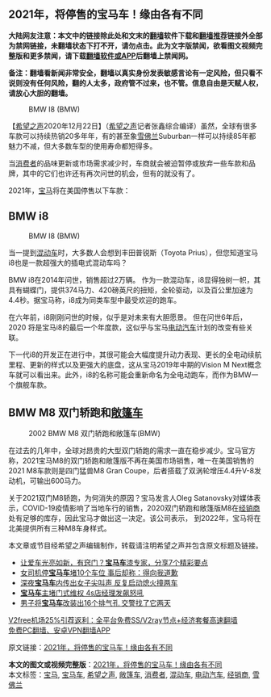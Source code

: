  <h2>2021年，将停售的宝马车！缘由各有不同</h2> <p class="notice"><b>大陆网友注意：本文中的链接除此处和文末的<a href="https://github.com/bannedbook/fanqiang" >翻墙</a>软件下载和<a href="https://github.com/killgcd/justmysocks/blob/master/README.md">翻墙推荐</a>链接外全部为禁网链接，未翻墙状态下打不开，请勿点击。此为文字版禁闻，欲看图文视频完整版和更多禁闻，请下载<a href="https://github.com/bannedbook/fanqiang">翻墙软件或APP</a>后翻墙上禁闻网。</p><p>备注：翻墙看新闻非常安全，翻墙以真实身份发表敏感言论有一定风险，但只看不说则没有任何风险，翻的人太多，政府管不过来，也不管。信息自由是天赋人权，请放心大胆的翻墙。</b></p>  <div class="entry"> <figure><figcaption>BMW I8 (BMW) </figcaption></figure> <p>【<span class='wp_keywordlink_affiliate'><a href="https://www.soundofhope.org" title="希望之声" target="_blank">希望之声</a></span>2020年12月22日】（<a href="https://www.bannedbook.org/bnews/tag/%e5%b8%8c%e6%9c%9b%e4%b9%8b%e5%a3%b0/" class="st_tag internal_tag" rel="tag" title="标签 希望之声 下的日志">希望之声</a>记者张鑫综合编译）虽然，全球有很多车款可以持续热销20多年年，有的甚至象<a href="https://www.bannedbook.org/bnews/tag/%e9%9b%aa%e4%bd%9b%e5%85%b0/" class="st_tag internal_tag" rel="tag" title="标签 雪佛兰 下的日志">雪佛兰</a>Suburban一样可以持续85年都魅力不减，但大多数车型的使用寿命都短得多。</p> <p>当<a href="https://www.bannedbook.org/bnews/tag/%E6%B6%88%E8%B4%B9%E8%80%85/" class="st_tag internal_tag" rel="tag" title="标签 消费者 下的日志">消费者</a>的品味更新或市场需求减少时，车商就会被迫暂停或放弃一些车款和品牌，其中的它们也许还有再次问世的机会，但有的就没有了。</p> <p>2021年，<a href="https://www.bannedbook.org/bnews/tag/%e5%ae%9d%e9%a9%ac/" class="st_tag internal_tag" rel="tag" title="标签 宝马 下的日志">宝马</a>将在美国停售以下车款：</p>  <h2>BMW i8</h2> <figure><figcaption>BMW I8 (BMW)</figcaption></figure> <p>当一提到<a href="https://www.bannedbook.org/bnews/tag/%e6%b7%b7%e5%8a%a8%e8%bd%a6/" class="st_tag internal_tag" rel="tag" title="标签 混动车 下的日志">混动车</a>时，大多数人会想到丰田普锐斯（Toyota Prius），但您知道宝马i8也是一款超强大的插电式混动车吗？</p> <p>BMW i8在2014年问世，销售超过2万辆。 作为一款混动车，i8显得独树一帜，其具有蝴蝶门，提供374马力、420磅英尺的扭矩，全轮驱动，以及百公里加速为4.4秒。据宝马称，i8成为同类车型中最受欢迎的跑车。</p> <p>在六年前，i8刚刚问世的时候，似乎是对未来有大胆愿景。 但在问世6年后，2020 将是宝马i8的最后一个年度款，这似乎与宝马<a href="https://www.bannedbook.org/bnews/tag/%e7%94%b5%e5%8a%a8%e6%b1%bd%e8%bd%a6/" class="st_tag internal_tag" rel="tag" title="标签 电动汽车 下的日志">电动汽车</a>计划的改变有些关联。</p>  <p>下一代i8的开发正在进行中，其很可能会大幅度提升动力表现、更长的全电动续航里程、更新的样式以及更强大的底盘，这从宝马2019年中期的Vision M Next概念车就可以看出来。此外，i8的名称可能会重新命名为全电动跑车，而作为BMW一个旗舰车款。</p> <h2>BMW M8 双门轿跑和<a href="https://www.bannedbook.org/bnews/tag/%E6%95%9E%E7%AF%B7%E8%BD%A6/" class="st_tag internal_tag" rel="tag" title="标签 敞篷车 下的日志">敞篷车</a></h2> <figure><figcaption>2002 BMW M8 双门轿跑和敞篷车(BMW)</figcaption></figure> <p>在过去的几年中，全球对昂贵的大型双门轿跑的需求一直在稳步减少。宝马官方称，2021宝马M8的双门轿跑和敞篷版不再在美国市场销售，唯一在美国销售的2021 M8车款则是四门猛兽M8 Gran Coupe，后者搭载了双涡轮增压4.4升V-8发动机，可输出600马力。</p> <p>关于2021双门M8轿跑，为何消失的原因？宝马发言人Oleg Satanovsky对媒体表示，COVID-19疫情影响了当地车行的销售，2020双门轿跑和敞篷版M8在<a href="https://www.bannedbook.org/bnews/tag/%e7%bb%8f%e9%94%80%e5%95%86/" class="st_tag internal_tag" rel="tag" title="标签 经销商 下的日志">经销商</a>处有足够的库存，因此宝马才做出这一决定。该公司表示， 到2022年，宝马将在北美提供所有三种M8车身样式。</p>  <p>本文章或节目经希望之声编辑制作，转载请注明希望之声并包含原文标题及链接。</p> <ul class='op-related-articles' title='相关阅读'> <li><a href='https://www.bannedbook.org/bnews/comments/20200806/1375325.html' target='_blank'>让爱车光亮如新，有窍门？<b>宝马车</b>漆专家，分享7个精彩要点</a></li> <li><a href='https://www.bannedbook.org/bnews/baitai/20191222/1245533.html' target='_blank'>女司机停<b>宝马车</b>堵10个车位 事后却称：得向我道歉</a></li> <li><a href='https://www.bannedbook.org/bnews/baitai/20191027/1213722.html' target='_blank'>深夜<b>宝马车</b>内传出女子尖叫声 反复启动熄火撞两车</a></li> <li><a href='https://www.bannedbook.org/bnews/baitai/20191015/1207492.html' target='_blank'><b>宝马车</b>主堵门式维权 4s店经理发飙怒吼</a></li> <li><a href='https://www.bannedbook.org/bnews/baitai/20191002/1200686.html' target='_blank'>男子将<b>宝马车</b>改装出16个排气孔 交警找了它两天</a></li> </ul> <p class="texttj"> <a href="https://github.com/bannedbook/fanqiang/wiki/V2ray%E6%9C%BA%E5%9C%BA" target="_blank">V2free机场25%引荐返利：全平台免费SS/V2ray节点+经济套餐高速翻墙</a><br/> <a href="https://github.com/bannedbook/fanqiang/wiki/%E7%A6%81%E9%97%BB%E7%BD%91%E5%AE%89%E5%8D%93%E7%BF%BB%E5%A2%99%E6%96%B0%E9%97%BBAPP" target="_blank">免费PC翻墙、安卓VPN翻墙APP</a></p><p>原文链接：<a class="src_link"  href="https://www.soundofhope.org/post/456319" target="_blank">2021年，将停售的宝马车！缘由各有不同</a></p><a name='sharetosocial'></a>       <div><b>本文的图文或视频完整版</b>：<a href='https://www.bannedbook.org/bnews/comments/20201223/1453217.html'>2021年，将停售的宝马车！缘由各有不同</a></div>  </div><!--END ENTRY--> <div class="postfooter"> <div>本文标签：<a href="https://www.bannedbook.org/bnews/tag/%e5%ae%9d%e9%a9%ac/" rel="tag">宝马</a>, <a href="https://www.bannedbook.org/bnews/tag/%E5%AE%9D%E9%A9%AC%E8%BD%A6/" rel="tag">宝马车</a>, <a href="https://www.bannedbook.org/bnews/tag/%e5%b8%8c%e6%9c%9b%e4%b9%8b%e5%a3%b0/" rel="tag">希望之声</a>, <a href="https://www.bannedbook.org/bnews/tag/%E6%95%9E%E7%AF%B7%E8%BD%A6/" rel="tag">敞篷车</a>, <a href="https://www.bannedbook.org/bnews/tag/%E6%B6%88%E8%B4%B9%E8%80%85/" rel="tag">消费者</a>, <a href="https://www.bannedbook.org/bnews/tag/%e6%b7%b7%e5%8a%a8%e8%bd%a6/" rel="tag">混动车</a>, <a href="https://www.bannedbook.org/bnews/tag/%e7%94%b5%e5%8a%a8%e6%b1%bd%e8%bd%a6/" rel="tag">电动汽车</a>, <a href="https://www.bannedbook.org/bnews/tag/%e7%bb%8f%e9%94%80%e5%95%86/" rel="tag">经销商</a>, <a href="https://www.bannedbook.org/bnews/tag/%e9%9b%aa%e4%bd%9b%e5%85%b0/" rel="tag">雪佛兰</a></div>  </div><!--END POSTFOOTER--> 